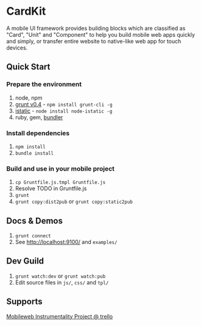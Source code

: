 
# CardKit

A mobile UI framework provides building blocks which are classified as "Card", "Unit" and "Component" to help you build mobile web apps quickly and simply, or transfer entire website to native-like web app for touch devices.

## Quick Start

### Prepare the environment

1. node, npm
2. [grunt v0.4](http://gruntjs.com/getting-started) - `npm install grunt-cli -g`
3. [istatic](https://ozjs.org/istatic) - `node install node-istatic -g`
4. ruby, gem, [bundler](http://gembundler.com/)

### Install dependencies

1. `npm install`
2. `bundle install`
<!--3. `istatic pull`-->

### Build and use in your mobile project

1. `cp Gruntfile.js.tmpl Gruntfile.js`
2. Resolve TODO in Gruntfile.js
3. `grunt`
4. `grunt copy:dist2pub` or `grunt copy:static2pub`

## Docs & Demos

1. `grunt connect`
2. See [http://localhost:9100/](http://localhost:9001/) and `examples/`

## Dev Guild

1. `grunt watch:dev` or `grunt watch:pub`
2. Edit source files in `js/`, `css/` and `tpl/`

## Supports

[Mobileweb Instrumentality Project @ trello](https://trello.com/board/mobileweb-instrumentality-project/51357199230922201c0007ef)
